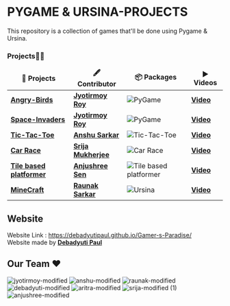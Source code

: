 # PYGAME & URSINA-PROJECTS

This repository is a collection of games that'll be done using Pygame & Ursina.


<h3>Projects🔺👑</h3>
<table>
  <thead align="center">
    <tr border: none;>
      <td><b>🎁 Projects</b></td>
      <td><b>🖋 Contributor</b></td>
      <td><b>📦 Packages</b></td>
      <td><b>▶️ Videos</b></td>
    </tr>
  </thead>
  <tbody>
  <tr>
      <td><a href="https://github.com/ItsRoy69/PYGAME-PROJECTS/tree/main/Angry-Birds"><b>Angry-Birds</b></a></td>
      <td><a href="https://github.com/ItsRoy69"/><b>Jyotirmoy Roy</b></a></td>
      <td><img alt="PyGame" src="https://img.shields.io/badge/PyGame%20-%2314354C.svg?logo=python&logoColor=white"></a></td>
      <td><a href="https://github.com/ItsRoy69/PYGAME-PROJECTS/blob/main/Angry-Birds/Video/ANGRY%20BIRDS.mp4"/><b>Video</b></a></td>
  </tr>
  <tr>
      <td><a href="https://github.com/ItsRoy69/PYGAME-PROJECTS/tree/main/Space-Invaders"><b>Space-Invaders</b></a></td>
      <td><a href="https://github.com/ItsRoy69"/><b>Jyotirmoy Roy</b></a></td>
      <td><img alt="PyGame" src="https://img.shields.io/badge/PyGame%20-%2314354C.svg?logo=python&logoColor=white"></a></td>
      <td><a href="https://github.com/ItsRoy69/PYGAME-PROJECTS/blob/main/Space-Invaders/Video/Space%20Invaders.mp4"/><b>Video</b></a></td>
  </tr>
  <tr>
      <td><a href="https://github.com/ItsRoy69/PYGAME-PROJECTS/tree/main/Tic-Tac-Toe"><b>Tic-Tac-Toe</b></a></td>
      <td><a href="https://github.com/AnshuSarkarANX"/><b>Anshu Sarkar</b></a></td>
      <td><img alt="Tic-Tac-Toe" src="https://img.shields.io/badge/PyGame%20-%2314354C.svg?logo=python&logoColor=white"></a></td>
      <td><a href="https://github.com/ItsRoy69/PYGAME-PROJECTS/blob/main/"/><b>Video</b></a></td>
  </tr>
  <tr>
      <td><a href=""><b>Car Race</b></a></td>
      <td><a href=""/><b>Srija Mukherjee</b></a></td>
      <td><img alt="Car Race" src="https://img.shields.io/badge/PyGame%20-%2314354C.svg?logo=python&logoColor=white"></a></td>
      <td><a href="https://github.com/ItsRoy69/PYGAME-PROJECTS/blob/main/"/><b>Video</b></a></td>
  </tr>
  <tr>
      <td><a href=""><b>Tile based platformer</b></a></td>
      <td><a href=""/><b>Anjushree Sen</b></a></td>
      <td><img alt="Tile based platformer" src="https://img.shields.io/badge/PyGame%20-%2314354C.svg?logo=python&logoColor=white"></a></td>
      <td><a href="https://github.com/ItsRoy69/PYGAME-PROJECTS/blob/main/"/><b>Video</b></a></td>
  </tr>
  <tr>
      <td><a href="https://github.com/ItsRoy69/PYGAME-PROJECTS/tree/main/Minecraft"><b>MineCraft</b></a></td>
      <td><a href="https://github.com/Raunak34"/><b>Raunak Sarkar</b></a></td>
      <td><img alt="Ursina" alt="Ursina" src="https://img.shields.io/badge/Ursina%20-blue.svg?logo=python&logoColor=white"></a></td>
      <td><a href="https://github.com/ItsRoy69/PYGAME-PROJECTS/blob/main/Minecraft/Video/Minecraft.mp4"/><b>Video</b></a></td>
  </tr>
 
 
  </tbody>	 
</table>

## Website 

Website Link : https://debadyutipaul.github.io/Gamer-s-Paradise/
<br>
Website made by <a href="https://github.com/DebadyutiPaul"/><b>Debadyuti Paul</b></a>


## Our Team ♥

![jyotirmoy-modified](https://user-images.githubusercontent.com/72851613/139521878-4fd74fae-1679-4a02-91e0-f8614a26b9bd.png)
![anshu-modified]()
![raunak-modified](https://user-images.githubusercontent.com/78967360/140938948-dec0b76c-95ad-4dfc-8310-2612d23c1b8a.png)
![debadyuti-modified](https://user-images.githubusercontent.com/72851613/139521879-ab7b12c6-57b8-4499-a31f-308ae54dcd77.png)
![aritra-modified]() 
![srija-modified (1)](https://user-images.githubusercontent.com/78967360/140262879-6caf566f-1202-49c5-b05f-d20abb5775c6.png)
![anjushree-modified](https://user-images.githubusercontent.com/78967360/140939220-0d025b33-bfeb-4a3c-8e7f-18e7fc32fb95.png)

